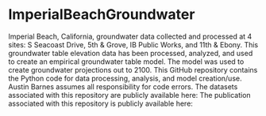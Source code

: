 # ImperialBeachGroundwater
Imperial Beach, California, groundwater data collected and processed at 4 sites: S Seacoast Drive, 5th &amp; Grove, IB Public Works, and 11th &amp; Ebony. This groundwater table elevation data has been processed, analyzed, and used to create an empirical groundwater table model. The model was used to create groundwater projections out to 2100. This GitHub repository contains the Python code for data processing, analysis, and model creation/use. Austin Barnes assumes all responsibility for code errors.
The datasets associated with this repository are publicly available here:
The publication associated with this repository is publicly available here:
